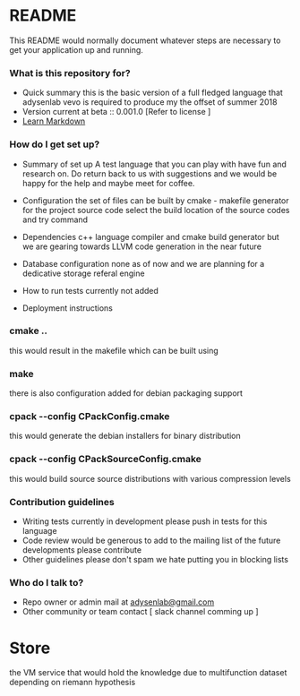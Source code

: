 
# README #

This README would normally document whatever steps are necessary to get your application up and running.

### What is this repository for? ###

* Quick summary
    this is the basic version of a full fledged language that adysenlab vevo is required to produce my the offset of summer 2018 
* Version
    current at beta :: 0.001.0 [Refer to license ]
* [Learn Markdown](https://bitbucket.org/tutorials/markdowndemo)

### How do I get set up? ###

* Summary of set up
    A test language that you can play with have fun and research on. Do return back to us with suggestions and we would be happy for the help and maybe meet for coffee.
 
* Configuration
    the set of files can be built by cmake - makefile generator for the project source code 
select the build location of the source codes and try command 
* Dependencies
    c++ language compiler and cmake build generator but we are gearing towards LLVM code generation in the near future
* Database configuration
    none as of now and we are planning for a dedicative storage referal engine 
* How to run tests
    currently not added
* Deployment instructions

### cmake ..
this would result in the makefile which can be built using 

### make 
there is also configuration added for debian packaging support 

### cpack --config CPackConfig.cmake
this would generate the debian installers for binary distribution

### cpack --config CPackSourceConfig.cmake
this would build source source distributions with various compression levels
### Contribution guidelines ###

* Writing tests
    currently in development please push in tests for this language 
* Code review
    would  be generous to add to the mailing list of the future developments please contribute 
* Other guidelines
please don't spam we hate putting you in blocking lists 
### Who do I talk to? ###

* Repo owner or admin mail at adysenlab@gmail.com
* Other community or team contact [ slack channel comming up ]

# Store
the VM service that would hold the knowledge due to multifunction dataset depending on riemann hypothesis


